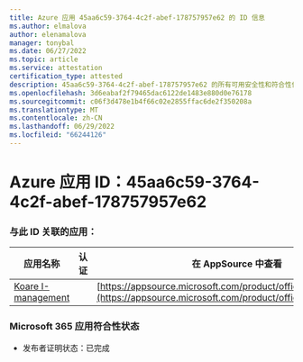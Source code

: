 ```yaml
---
title: Azure 应用 45aa6c59-3764-4c2f-abef-178757957e62 的 ID 信息
ms.author: elmalova
author: elenamalova
manager: tonybal
ms.date: 06/27/2022
ms.topic: article
ms.service: attestation
certification_type: attested
description: 45aa6c59-3764-4c2f-abef-178757957e62 的所有可用安全性和符合性信息。
ms.openlocfilehash: 3d6eabaf2f79465dac6122de1483e880d0e76178
ms.sourcegitcommit: c06f3d478e1b4f66c02e2855ffac6de2f350208a
ms.translationtype: MT
ms.contentlocale: zh-CN
ms.lasthandoff: 06/29/2022
ms.locfileid: "66244126"
---
```

# <a name="azure-app-id-45aa6c59-3764-4c2f-abef-178757957e62"></a>Azure 应用 ID：45aa6c59-3764-4c2f-abef-178757957e62


### <a name="apps-associated-with-this-id"></a>与此 ID 关联的应用：
| **应用名称** | **认证** | **在 AppSource 中查看** |
|--------------|---------------|-----------------------|
| [Koare I-management](../forward/WA200004224.md) |  | [https://appsource.microsoft.com/product/office/WA200004224](https://appsource.microsoft.com/product/office/WA200004224) |

### <a name="microsoft-365-app-compliance-status"></a>Microsoft 365 应用符合性状态
- 发布者证明状态：已完成
